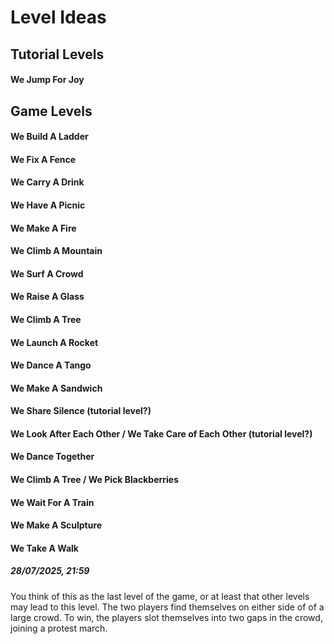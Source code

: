 # Level Ideas

## Tutorial Levels

#### We Jump For Joy

## Game Levels

#### We Build A Ladder
#### We Fix A Fence
#### We Carry A Drink
#### We Have A Picnic
#### We Make A Fire
#### We Climb A Mountain
#### We Surf A Crowd
#### We Raise A Glass
#### We Climb A Tree
#### We Launch A Rocket
#### We Dance A Tango
#### We Make A Sandwich
#### We Share Silence (tutorial level?)
#### We Look After Each Other / We Take Care of Each Other (tutorial level?)
#### We Dance Together
#### We Climb A Tree / We Pick Blackberries
#### We Wait For A Train
#### We Make A Sculpture
#### We Take A Walk
##### 28/07/2025, 21:59

You think of this as the last level of the game, or at least that other levels may lead to this level. The two players find themselves on either side of of a large crowd. To win, the players slot themselves into two gaps in the crowd, joining a protest march.
